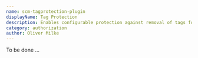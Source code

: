 ```yaml
---
name: scm-tagprotection-plugin
displayName: Tag Protection
description: Enables configurable protection against removal of tags for repositories in SCM-Manager
category: authorization
author: Oliver Milke
---
```


To be done ...
